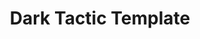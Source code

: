---
layout: tactic

title:  "Dark Tactic Template"
tags: template
t-sort: "Dark Tactic"
t-type: "Unsustainable Pattern"
categories: templates
t-description: "Description of how to execute and apply the tactic to the related artifact"
t-participant: "The participant applying the tactic"
t-artifact: "The (software) artifact the tactic should be applied to"
t-context: "The context in which the artifact is considered"
t-feature: "The feature of the artifact"
t-intent: "The intent or goal of this tactic"
t-intentmeasure: "How to measure the impact of this tactic"
t-countermeasure: "How to counter this unsustainable pattern"
t-source: "The source of this tactic definition"
t-source-doi: "the DOI of the source"
t-diagram: "template_dark_tactic.png"
---